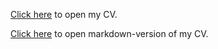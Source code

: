 <a href="https://Iogsotot.github.io/rsschool-cv/">Click here</a> to open my CV.   

<a href="https://Iogsotot.github.io/rsschool-cv/cv">Click here</a> to open markdown-version of my CV.